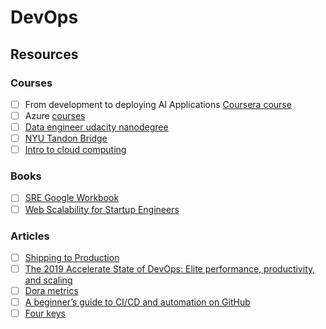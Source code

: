 # DevOps

## Resources

### Courses

* [ ] From development to deploying AI Applications [Coursera course](https://www.coursera.org/learn/developing-ai-applications-azure?edocomorp=cloud-technology-free-courses\&ranMID=40328\&ranEAID=SAyYsTvLiGQ\&ranSiteID=SAyYsTvLiGQ-5mbiyBSlx5ZNUizwFSi5cA\&siteID=SAyYsTvLiGQ-5mbiyBSlx5ZNUizwFSi5cA\&utm\_content=10\&utm\_medium=partners\&utm\_source=linkshare\&utm\_campaign=SAyYsTvLiGQ#syllabus)
* [ ] Azure [courses](https://docs.microsoft.com/en-us/learn/azure/)
* [ ] [Data engineer udacity nanodegree](https://www.udacity.com/course/data-engineer-nanodegree--nd027)
* [ ] [NYU Tandon Bridge](https://engineering.nyu.edu/academics/programs/nyu-tandon-bridge/)
* [ ] [Intro to cloud computing](https://www.udacity.com/course/intro-to-cloud-computing--ud080)

### Books

* [ ] [SRE Google Workbook](https://sre.google/workbook/table-of-contents/)
* [ ] [Web Scalability for Startup Engineers](https://www.amazon.com/dp/0071843655)

### Articles

* [ ] [Shipping to Production](https://blog.pragmaticengineer.com/shipping-to-production/)
* [ ] [The 2019 Accelerate State of DevOps: Elite performance, productivity, and scaling](https://cloud.google.com/blog/products/devops-sre/the-2019-accelerate-state-of-devops-elite-performance-productivity-and-scaling)
* [ ] [Dora metrics](https://www.leanix.net/en/wiki/vsm/dora-metrics)
* [ ] [A beginner’s guide to CI/CD and automation on GitHub](https://github.blog/2022-06-03-a-beginners-guide-to-ci-cd-and-automation-on-github/)
* [ ] [Four keys](https://github.com/GoogleCloudPlatform/fourkeys)
